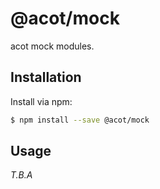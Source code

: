 # @acot/mock

acot mock modules.

## Installation

Install via npm:

```bash
$ npm install --save @acot/mock
```

## Usage

_T.B.A_
